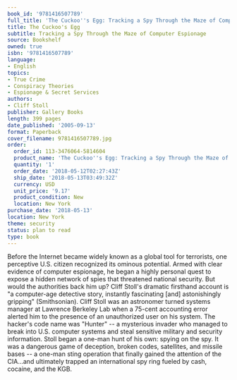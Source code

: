 ```yaml
---
book_id: '9781416507789'
full_title: 'The Cuckoo''s Egg: Tracking a Spy Through the Maze of Computer Espionage'
title: The Cuckoo's Egg
subtitle: Tracking a Spy Through the Maze of Computer Espionage
source: Bookshelf
owned: true
isbn: '9781416507789'
language:
- English
topics:
- True Crime
- Conspiracy Theories
- Espionage & Secret Services
authors:
- Cliff Stoll
publisher: Gallery Books
length: 399 pages
date_published: '2005-09-13'
format: Paperback
cover_filename: 9781416507789.jpg
order:
  order_id: 113-3476064-5814604
  product_name: 'The Cuckoo''s Egg: Tracking a Spy Through the Maze of Computer Espionage'
  quantity: '1'
  order_date: '2018-05-12T02:27:43Z'
  ship_date: '2018-05-13T03:49:32Z'
  currency: USD
  unit_price: '9.17'
  product_condition: New
  location: New York
purchase_date: '2018-05-13'
location: New York
theme: security
status: plan to read
type: book
---
```

Before the Internet became widely known as a global tool for terrorists, one perceptive U.S. citizen recognized its ominous potential. Armed with clear evidence of computer espionage, he began a highly personal quest to expose a hidden network of spies that threatened national security. But would the authorities back him up? Cliff Stoll's dramatic firsthand account is "a computer-age detective story, instantly fascinating [and] astonishingly gripping" (Smithsonian).
Cliff Stoll was an astronomer turned systems manager at Lawrence Berkeley Lab when a 75-cent accounting error alerted him to the presence of an unauthorized user on his system. The hacker's code name was "Hunter" -- a mysterious invader who managed to break into U.S. computer systems and steal sensitive military and security information. Stoll began a one-man hunt of his own: spying on the spy. It was a dangerous game of deception, broken codes, satellites, and missile bases -- a one-man sting operation that finally gained the attention of the CIA...and ultimately trapped an international spy ring fueled by cash, cocaine, and the KGB.
